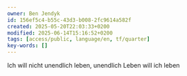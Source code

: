 ```yaml
---
owner: Ben Jendyk
id: 156ef5c4-b55c-43d3-b008-2fc9614a582f
created: 2025-05-20T22:03:33+0200
modified: 2025-06-14T15:16:52+0200
tags: [access/public, language/en, tf/quarter]
key-words: []
---
```


Ich will nicht unendlich leben, unendlich Leben will ich leben